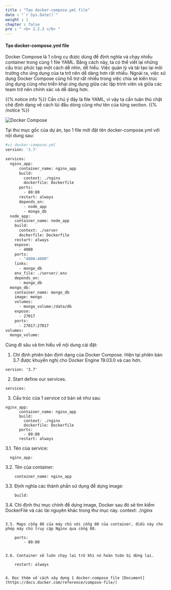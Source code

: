 ```yaml
---
title : "Tạo docker-compose.yml file"
date : "`r Sys.Date()`"
weight : 1
chapter : false
pre : " <b> 2.2.3 </b> "
---
```


#### Tạo docker-compose.yml file

Docker Compose là 1 công cụ được dùng để định nghĩa và chạy nhiều container trong cùng 1 file YAML. Bằng cách này, ta có thể viết lại những cấu trúc phức tạp một cách dễ nhìn, dễ hiểu. Việc quản lý và tái tạo lại môi trường cho ứng dụng của ta trở nên dễ dàng hơn rất nhiều. Ngoài ra, việc sử dụng Docker Compose cũng hỗ trợ rất nhiều trong việc chia sẻ kiến trúc ứng dụng cũng như triển khai ứng dụng giữa các lập trình viên và giữa các team trở nên chính xác và dễ dàng hơn.

{{% notice info %}}
Cần chú ý đây là file YAML, vì vậy ta cần tuân thủ chặt chẽ định dạng về cách lùi đầu dòng cũng như tên của từng section.
{{% /notice %}}

![Docker Compose](https://tamlv.buzz/aws-workshop/images/2.prerequisite/046-createdockercompose.png)

Tại thư mục gốc của dự án, tạo 1 file mới đặt tên docker-compose.yml với nội dung sau:
```bash
#vi docker-compose.yml
version: '3.7'

services:
  nginx_app:
      container_name: nginx_app
      build:
        context: ./nginx
        dockerfile: Dockerfile
      ports:
        - 80:80
      restart: always
      depends_on:
        - node_app
        - mongo_db
  node_app:
    container_name: node_app
    build:
      context: ./server
      dockerfile: Dockerfile
    restart: always
    expose:
      - 4000
    ports:
      - "4000:4000"
    links:
      - mongo_db
    env_file: ./server/.env
    depends_on:
      - mongo_db
  mongo_db:
    container_name: mongo_db
    image: mongo
    volumes:
      - mongo_volume:/data/db
    expose:
      - 27017
    ports:
      - 27017:27017
volumes:
  mongo_volume:
```

Cùng đi sâu và tìm hiểu về nội dung cài đặt:

1. Chỉ định phiên bản định dạng của Docker Compose. Hiện tại phiên bản 3.7 được khuyến nghị cho Docker Engine 19.03.0 và cao hơn.

```
version: '3.7'
```
2. Start define our services.
```
services:
```
3. Cấu trúc của 1 service cơ bản sẽ như sau:
```
nginx_app:
      container_name: nginx_app
      build:
        context: ./nginx
        dockerfile: Dockerfile
      ports:
        - 80:80
      restart: always
```

3.1. Tên của service:
```
  nginx_app:
```

3.2. Tên của container:
```
    container_name: nginx_app
```

3.3. Định nghĩa các thành phần sử dụng để dựng image:
```
    build:
```

3.4. Chỉ định thư mục chính để dựng image, Docker sau đó sẽ tìm kiếm DockerFile và các tài nguyên khác trong thư mục này.
        context: ./nginx
```

3.5. Maps cổng 80 của máy chủ với cổng 80 của container, điều này cho phép máy chủ truy cập Nginx qua cổng 80.
```
        ports:
            - 80:80
```

3.6. Container sẽ luôn chạy lại trừ khi nó hoàn toàn bị dừng lại.
```
        restart: always
```

4. Đọc thêm về cách xây dựng 1 docker-compose file [Document](https://docs.docker.com/reference/compose-file/)